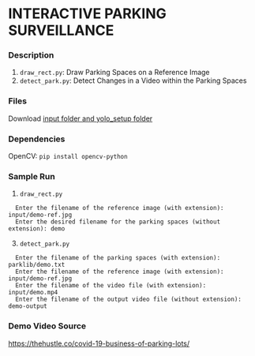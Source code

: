 # INTERACTIVE PARKING SURVEILLANCE

### Description
1. `draw_rect.py`: Draw Parking Spaces on a Reference Image
2. `detect_park.py`: Detect Changes in a Video within the Parking Spaces

### Files
Download [input folder and yolo_setup folder](https://drive.google.com/drive/folders/1WEpNEJg7Zif-eyaS76-iUoLTEoadTGDf?usp=drive_link)

### Dependencies
  OpenCV:  `pip install opencv-python`


### Sample Run
1. `draw_rect.py`
```
  Enter the filename of the reference image (with extension): input/demo-ref.jpg
  Enter the desired filename for the parking spaces (without extension): demo
```
3. `detect_park.py`
```
  Enter the filename of the parking spaces (with extension): parklib/demo.txt
  Enter the filename of the reference image (with extension): input/demo-ref.jpg
  Enter the filename of the video file (with extension): input/demo.mp4
  Enter the filename of the output video file (without extension): demo-output
```

### Demo Video Source
https://thehustle.co/covid-19-business-of-parking-lots/
